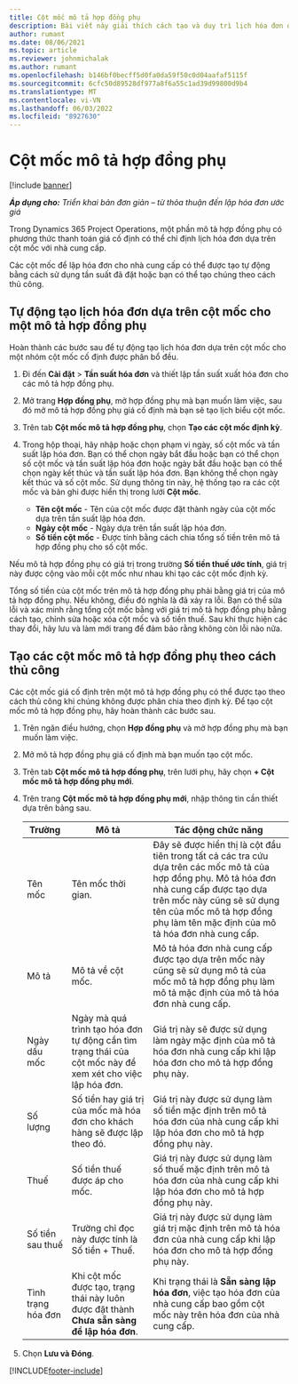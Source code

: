 ```yaml
---
title: Cột mốc mô tả hợp đồng phụ
description: Bài viết này giải thích cách tạo và duy trì lịch hóa đơn dựa trên cột mốc cho hợp đồng phụ với nhà cung cấp.
author: rumant
ms.date: 08/06/2021
ms.topic: article
ms.reviewer: johnmichalak
ms.author: rumant
ms.openlocfilehash: b146bf0becff5d0fa0da59f50c0d04aafaf5115f
ms.sourcegitcommit: 6cfc50d89528df977a8f6a55c1ad39d99800d9b4
ms.translationtype: MT
ms.contentlocale: vi-VN
ms.lasthandoff: 06/03/2022
ms.locfileid: "8927630"
---
```

# <a name="subcontract-line-milestones"></a>Cột mốc mô tả hợp đồng phụ

[!include [banner](../../includes/dataverse-preview.md)]

_**Áp dụng cho:** Triển khai bản đơn giản – từ thỏa thuận đến lập hóa đơn ước giá_

Trong Dynamics 365 Project Operations, một phần mô tả hợp đồng phụ có phương thức thanh toán giá cố định có thể chỉ định lịch hóa đơn dựa trên cột mốc với nhà cung cấp.

Các cột mốc để lập hóa đơn cho nhà cung cấp có thể được tạo tự động bằng cách sử dụng tần suất đã đặt hoặc bạn có thể tạo chúng theo cách thủ công.

## <a name="automatically-create-a-milestone-based-invoice-schedule-for-a-subcontract-line"></a>Tự động tạo lịch hóa đơn dựa trên cột mốc cho một mô tả hợp đồng phụ

Hoàn thành các bước sau để tự động tạo lịch hóa đơn dựa trên cột mốc cho một nhóm cột mốc cố định được phân bổ đều.

1. Đi đến **Cài đặt** > **Tần suất hóa đơn** và thiết lập tần suất xuất hóa đơn cho các mô tả hợp đồng phụ.
2. Mở trang **Hợp đồng phụ**, mở hợp đồng phụ mà bạn muốn làm việc, sau đó mở mô tả hợp đồng phụ giá cố định mà bạn sẽ tạo lịch biểu cột mốc.
3. Trên tab **Cột mốc mô tả hợp đồng phụ**, chọn **Tạo các cột mốc định kỳ**.
4. Trong hộp thoại, hãy nhập hoặc chọn phạm vi ngày, số cột mốc và tần suất lập hóa đơn. Bạn có thể chọn ngày bắt đầu hoặc bạn có thể chọn số cột mốc và tần suất lập hóa đơn hoặc ngày bắt đầu hoặc bạn có thể chọn ngày kết thúc và tần suất lập hóa đơn. Bạn không thể chọn ngày kết thúc và số cột mốc.
Sử dụng thông tin này, hệ thống tạo ra các cột mốc và bản ghi được hiển thị trong lưới **Cột mốc**.

   - **Tên cột mốc** - Tên của cột mốc được đặt thành ngày của cột mốc dựa trên tần suất lập hóa đơn.
   - **Ngày cột mốc** - Ngày dựa trên tần suất lập hóa đơn.
   - **Số tiền cột mốc** - Được tính bằng cách chia tổng số tiền trên mô tả hợp đồng phụ cho số cột mốc.

Nếu mô tả hợp đồng phụ có giá trị trong trường **Số tiền thuế ước tính**, giá trị này được cộng vào mỗi cột mốc như nhau khi tạo các cột mốc định kỳ.

Tổng số tiền của cột mốc trên mô tả hợp đồng phụ phải bằng giá trị của mô tả hợp đồng phụ. Nếu không, điều đó nghĩa là đã xảy ra lỗi. Bạn có thể sửa lỗi và xác minh rằng tổng cột mốc bằng với giá trị mô tả hợp đồng phụ bằng cách tạo, chỉnh sửa hoặc xóa cột mốc và số tiền thuế. Sau khi thực hiện các thay đổi, hãy lưu và làm mới trang để đảm bảo rằng không còn lỗi nào nữa.

## <a name="manually-create-subcontract-line-milestones"></a>Tạo các cột mốc mô tả hợp đồng phụ theo cách thủ công

Các cột mốc giá cố định trên một mô tả hợp đồng phụ có thể được tạo theo cách thủ công khi chúng không được phân chia theo định kỳ. Để tạo cột mốc mô tả hợp đồng phụ, hãy hoàn thành các bước sau.

1. Trên ngăn điều hướng, chọn **Hợp đồng phụ** và mở hợp đồng phụ mà bạn muốn làm việc.
2. Mở mô tả hợp đồng phụ giá cố định mà bạn muốn tạo cột mốc.
3. Trên tab **Cột mốc mô tả hợp đồng phụ**, trên lưới phụ, hãy chọn **+ Cột mốc mô tả hợp đồng phụ mới**.
4. Trên trang **Cột mốc mô tả hợp đồng phụ mới**, nhập thông tin cần thiết dựa trên bảng sau.

    | Trường | Mô tả |Tác động chức năng|
    | --- | --- |----------------------|
    | Tên mốc | Tên mốc thời gian. |Đây sẽ được hiển thị là cột đầu tiên trong tất cả các tra cứu dựa trên các mốc mô tả của hợp đồng phụ. Mô tả hóa đơn nhà cung cấp được tạo dựa trên mốc này cũng sẽ sử dụng tên của mốc mô tả hợp đồng phụ làm tên mặc định của mô tả hóa đơn nhà cung cấp.|
    | Mô tả | Mô tả về cột mốc. |Mô tả hóa đơn nhà cung cấp được tạo dựa trên mốc này cũng sẽ sử dụng mô tả của mốc mô tả hợp đồng phụ làm mô tả mặc định của mô tả hóa đơn nhà cung cấp.|
    | Ngày dấu mốc | Ngày mà quá trình tạo hóa đơn tự động cần tìm trạng thái của cột mốc này để xem xét cho việc lập hóa đơn.| Giá trị này sẽ được sử dụng làm ngày mặc định của mô tả hóa đơn nhà cung cấp khi lập hóa đơn cho mô tả hợp đồng phụ này. |
    | Số lượng | Số tiền hay giá trị của mốc mà hóa đơn cho khách hàng sẽ được lập theo đó. |Giá trị này được sử dụng làm số tiền mặc định trên mô tả hóa đơn của nhà cung cấp khi lập hóa đơn cho mô tả hợp đồng phụ này. |
    | Thuế | Số tiền thuế được áp cho mốc.| Giá trị này được sử dụng làm số thuế mặc định trên mô tả hóa đơn của nhà cung cấp khi lập hóa đơn cho mô tả hợp đồng phụ này. |
    | Số tiền sau thuế | Trường chỉ đọc này được tính là Số tiền + Thuế.|Giá trị này được sử dụng làm giá trị mặc định trên mô tả hóa đơn của nhà cung cấp khi lập hóa đơn cho mô tả hợp đồng phụ này. |
    | Tình trạng hóa đơn | Khi cột mốc được tạo, trạng thái này luôn được đặt thành **Chưa sẵn sàng để lập hóa đơn**.|  Khi trạng thái là **Sẵn sàng lập hóa đơn**, việc tạo hóa đơn của nhà cung cấp bao gồm cột mốc này trên hóa đơn của nhà cung cấp. |

5. Chọn **Lưu và Đóng**.


[!INCLUDE[footer-include](../../includes/footer-banner.md)]
